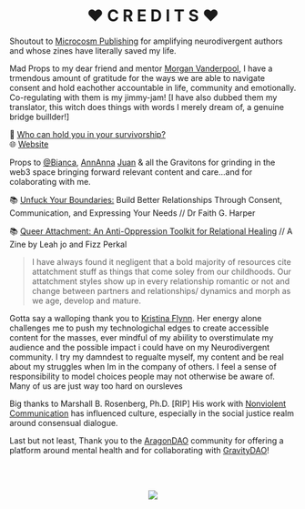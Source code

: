 <div align="center">

# ❤️ C R E D I T S ❤️
  
  </div>
  
  Shoutout to [Microcosm Publishing](https://microcosmpublishing.com/) for amplifying neurodivergent authors and whose zines have literally saved my life.

  Mad Props to my dear friend and mentor [Morgan Vanderpool](https://twitter.com/MorganxMovement), I have a trmendous amount of gratitude for the ways we are able to navigate consent and hold eachother accountable in life, community and emotionally. Co-regulating with them is my jimmy-jam! [I have also dubbed them my translator, this witch does things with words I merely dream of, a genuine bridge buillder!]
  
  🎥 [Who can hold you in your survivorship?](https://www.youtube.com/watch?v=YQJsR7NLR7k&t=115s) <br>
  🌐 [Website](https://www.morganvanderpool.com/)
  
  Props to [@Bianca](https://twitter.com/biancagadelha), [AnnAnna](https://twitter.com/Annomalia96) [Juan](https://twitter.com/Bellcho) & all the Gravitons for grinding in the web3 space bringing forward relevant content and care...and for colaborating with me. 
  
📚 [Unfuck Your Boundaries:](https://microcosmpublishing.com/catalog/books/8188) Build Better Relationships Through Consent, Communication, and Expressing Your Needs // Dr Faith G. Harper

📚 [Queer Attachment: An Anti-Oppression Toolkit for Relational Healing](https://liberationandmedicine.wordpress.com/2019/12/12/queer-attachment-an-anti-oppression-toolkit-for-relational-healing/) // A Zine by Leah jo and Fizz Perkal 
> I have always found it negligent that a bold majority of resources cite attatchment stuff as things that come soley from our childhoods. Our attatchment styles show up in every relationship romantic or not and change between partners and relationships/ dynamics and morph as we age, develop and mature.

  
Gotta say a walloping thank you to [Kristina Flynn](https://twitter.com/flynnkristina). Her energy alone challenges me to push my technologichal edges to create accessible content for the masses, ever mindful of my abiility to overstimulate my audience and the possible impact i could have on my Neurodivergent community. I try my damndest to regualte myself, my content and be real about my struggles when Im in the company of others. I feel a sense of responsibility to model choices people may not otherwise be aware of. Many of us are just way too hard on oursleves 
  
  
 Big thanks to Marshall B. Rosenberg, Ph.D. [RIP]  His work with [Nonviolent Communication](https://classroommanagementcem.weebly.com/uploads/4/3/2/5/4325801/nvc_language_of_life_chapters_1-5.pdf) has influenced culture, especially in the social justice realm around consensual dialogue.
  
 Last but not least, Thank you to the [AragonDAO](https://twitter.com/AragonDao) community for offering a platform around mental health and for collaborating with [GravityDAO](https://twitter.com/GravityDAO)!
 
  
  <br>
  <br>
  <div align=center>
    
 
 ![](https://media.giphy.com/media/bOwOAey4MDO3ivBkgK/giphy-downsized.gif)
  
  

